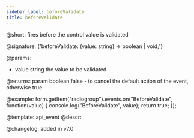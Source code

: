 ```yaml
---
sidebar_label: beforeValidate
title: beforeValidate
---          
```


@short: fires before the control value is validated

@signature: {'beforeValidate: (value: string) => boolean | void;'}
 

@params:
- value       string  the value to be validated

@returns:
param   boolean     false - to cancel the default action of the event, otherwise true

@example:
form.getItem("radiogroup").events.on("BeforeValidate", function(value) {
    console.log("BeforeValidate", value);
    return true;
});


@template: api_event
@descr:


@changelog: added in v7.0
